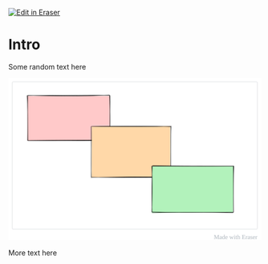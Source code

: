 [![Edit in Eraser](https://firebasestorage.googleapis.com/v0/b/second-petal-295822.appspot.com/o/images%2Fgithub%2FOpen%20in%20Eraser.svg?alt=media&token=968381c8-a7e7-472a-8ed6-4a6626da5501)](http://localhost:3001/workspace/fJSxP1R41kk0Sq1rxpme)
# Intro
Some random text here

![HeyFigureWorld](/.eraser/fJSxP1R41kk0Sq1rxpme___KGdl1cAserJoq4bKZfOinmthcISW___---figure---LAakdLEOh0EvKmWepCV9Gg.svg "HeyFigureWorld")

More text here


<!--- Eraser file: http://localhost:3001/workspace/fJSxP1R41kk0Sq1rxpme --->
